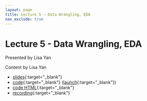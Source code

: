 ```yaml
---
layout: page
title: Lecture 5 – Data Wrangling, EDA
nav_exclude: true
---
```


# Lecture 5 - Data Wrangling, EDA

Presented by Lisa Yan

Content by Lisa Yan

- [slides](https://docs.google.com/presentation/d/1R9lPV6ysgxGKe5g9vnfzh7Z6p8R5wmNQtE4k-lZEn74/edit?usp=sharing){:target="_blank"}
- [code](https://github.com/DS-100/sp22/tree/main/lec/lec05){:target="_blank"} ([launch](https://data100.datahub.berkeley.edu/hub/user-redirect/git-pull?repo=https%3A%2F%2Fgithub.com%2FDS-100%2Fsp22&urlpath=lab%2Ftree%2Fsp22%2Flec%2Flec05%2Flec05.ipynb&branch=main){:target="_blank"})
- [code HTML](../../resources/assets/lectures/lec05/lec05.html){:target="_blank"}
- [recording](https://youtu.be/NY-LmBuo_co){:target="_blank"}

<!--
A reminder – the right column of the table below contains _Quick Checks_. These are **not** required but suggested to help you check your understanding.

<table>
<colgroup>
<col style="width: 25%" />
<col style="width: 25%" />
<col style="width: 25%" />
</colgroup>
<thead>
<tr class="header">
<th></th>
<th>Video</th>
<th>Quick Check</th>
</tr>
</thead>
<tbody>
<tr>
<td><strong>5.1</strong> <br /> Pandas string methods.</td>
<td><iframe width="300" height="" src="https://youtube.com/embed/lybOZSG--YM" frameborder="0" allow="accelerometer; autoplay; encrypted-media; gyroscope; picture-in-picture" allowfullscreen=""></iframe></td>
<td><a href="https://forms.gle/XzkvHTQCNxUDJM7s5" target="\_blank">5.1</a></td>
</tr>
<tr>
<td><strong>5.2</strong> <br /> Adding, modifying, and removing columns in Pandas.</td>
<td><iframe width="300" height="" src="https://youtube.com/embed/r6q56MEek2g" frameborder="0" allow="accelerometer; autoplay; encrypted-media; gyroscope; picture-in-picture" allowfullscreen=""></iframe></td>
<td><a href="https://forms.gle/d5tkR9Q6bywyqwHD9" target="\_blank">5.2</a></td>
</tr>
<tr>
<td><strong>5.3</strong> <br /> Using the Pandas groupby function for aggregation.</td>
<td><iframe width="300" height="" src="https://youtube.com/embed/GyuNUyqLKEE" frameborder="0" allow="accelerometer; autoplay; encrypted-media; gyroscope; picture-in-picture" allowfullscreen=""></iframe></td>
<td><a href="https://forms.gle/t6764HBQvhARykMP8" target="\_blank">5.3</a></td>
</tr>
<tr>
<td><strong>5.4</strong> <br /> Puzzles using the Pandas groupby function.</td>
<td><iframe width="300" height="" src="https://youtube.com/embed/s-mqbVeC5R8" frameborder="0" allow="accelerometer; autoplay; encrypted-media; gyroscope; picture-in-picture" allowfullscreen=""></iframe></td>
<td><a href="https://forms.gle/nsaVs3Jw6CL2rMcq7" target="\_blank">5.4</a></td>
</tr>
<tr>
<td><strong>5.5</strong> <br /> Other features of the Pandas groupby function including size and filter.</td>
<td><iframe width="300" height="" src="https://youtube.com/embed/23TsCQ_gv_A" frameborder="0" allow="accelerometer; autoplay; encrypted-media; gyroscope; picture-in-picture" allowfullscreen=""></iframe></td>
<td><a href="https://forms.gle/8vPLJjoxThcAmKbB8" target="\_blank">5.5</a></td>
</tr>
<tr>
<td><strong>5.6</strong> <br /> Grouping by multiple columns and pivot tables in Pandas.</td>
<td><iframe width="300" height="" src="https://youtube.com/embed/WYeqD_Bk9yk" frameborder="0" allow="accelerometer; autoplay; encrypted-media; gyroscope; picture-in-picture" allowfullscreen=""></iframe></td>
<td><a href="https://forms.gle/uddopVup8QBrZqme9" target="\_blank">5.6</a></td>
</tr>
<tr>
<td><strong>5.7</strong> <br /> Joining two tables in Pandas.</td>
<td><iframe width="300" height="" src="https://youtube.com/embed/lXPogGKR-AU" frameborder="0" allow="accelerometer; autoplay; encrypted-media; gyroscope; picture-in-picture" allowfullscreen=""></iframe></td>
<td><a href="https://forms.gle/2QowNrh1VX4v6VsB6" target="\_blank">5.7</a></td>
</tr>
-->
